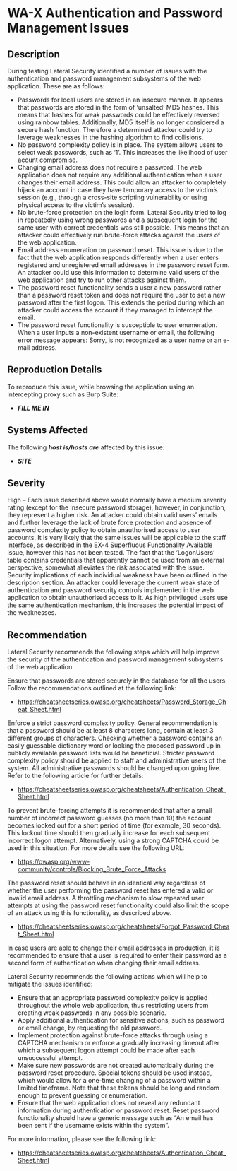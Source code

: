 WA-X Authentication and Password Management Issues
==================================================

Description
-----------
During testing Lateral Security identified a number of issues with the authentication and password management subsystems of the web application. These are as follows:
  * Passwords for local users are stored in an insecure manner. It appears that passwords are stored in the form of ‘unsalted’ MD5 hashes. This means that hashes for weak passwords could be effectively reversed using rainbow tables. Additionally, MD5 itself is no longer considered a secure hash function. Therefore a determined attacker could try to leverage weaknesses in the hashing algorithm to find collisions. 
  * No password complexity policy is in place. The system allows users to select weak passwords, such as ‘1’. This increases the likelihood of user acount compromise. 
  * Changing email address does not require a password. The web application does not require any additional authentication when a user changes their email address. This could allow an attacker to completely hijack an account in case they have temporary access to the victim’s session (e.g., through a cross-site scripting vulnerability or using physical access to the victim’s session).  
  * No brute-force protection on the login form. Lateral Security tried to log in repeatedly using wrong passwords and a subsequent login for the same user with correct credentials was still possible. This means that an attacker could effectively run brute-force attacks against the users of the web application. 
  * Email address enumeration on password reset. This issue is due to the fact that the web application responds differently when a user enters registered and unregistered email addresses in the password reset form. An attacker could use this information to determine valid users of the web application and try to run other attacks against them.
  * The password reset functionality sends a user a new password rather than a password reset token and does not require the user to set a new password after the first logon. This extends the period during which an attacker could access the account if they managed to intercept the email.
  * The password reset functionality is susceptible to user enumeration. When a user inputs a non-existent username or email, the following error message appears: Sorry, <username> is not recognized as a user name or an e-mail address.

Reproduction Details
--------------------
To reproduce this issue, while browsing the application using an intercepting proxy such as Burp Suite:
  * ***FILL ME IN***

Systems Affected
----------------
The following ***host is/hosts are*** affected by this issue:
  * ***SITE***

Severity
--------
High – Each issue described above would normally have a medium severity rating (except for the insecure password storage), however, in conjunction, they represent a higher risk. An attacker could obtain valid users’ emails and further leverage the lack of brute force protection and absence of password complexity policy to obtain unauthorised access to user accounts. It is very likely that the same issues will be applicable to the staff interface, as described in the EX-4 Superfluous Functionality Available issue, however this has not been tested. The fact that the ‘LogonUsers’ table contains credentials that apparently cannot be used from an external perspective, somewhat alleviates the risk associated with the issue.
Security implications of each individual weakness have been outlined in the description section.
An attacker could leverage the current weak state of authentication and password security controls implemented in the web application to obtain unauthorised access to it. As high privileged users use the same authentication mechanism, this increases the potential impact of the weaknesses.

Recommendation
--------------
Lateral Security recommends the following steps which will help improve the security of the authentication and password management subsystems of the web application:

Ensure that passwords are stored securely in the database for all the users. Follow the recommendations outlined at the following link:
  * https://cheatsheetseries.owasp.org/cheatsheets/Password_Storage_Cheat_Sheet.html

Enforce a strict password complexity policy. General recommendation is that a password should be at least 8 characters long, contain at least 3 different groups of characters. Checking whether a password contains an easily guessable dictionary word or looking the proposed password up in publicly available password lists would be beneficial. Stricter password complexity policy should be applied to staff and administrative users of the system. All administrative passwords should be changed upon going live. Refer to the following article for further details:
  * https://cheatsheetseries.owasp.org/cheatsheets/Authentication_Cheat_Sheet.html

To prevent brute-forcing attempts it is recommended that after a small number of incorrect password guesses (no more than 10) the account becomes locked out for a short period of time (for example, 30 seconds). This lockout time should then gradually increase for each subsequent incorrect logon attempt. Alternatively, using a strong CAPTCHA could be used in this situation. For more details see the following URL:
  * https://owasp.org/www-community/controls/Blocking_Brute_Force_Attacks

The password reset should behave in an identical way regardless of whether the user performing the password reset has entered a valid or invalid email address. A throttling mechanism to slow repeated user attempts at using the password reset functionality could also limit the scope of an attack using this functionality, as described above.
 * https://cheatsheetseries.owasp.org/cheatsheets/Forgot_Password_Cheat_Sheet.html

In case users are able to change their email addresses in production, it is recommended to ensure that a user is required to enter their password as a second form of authentication when changing their email address.

Lateral Security recommends the following actions which will help to mitigate the issues identified:
 * Ensure that an appropriate password complexity policy is applied throughout the whole web application, thus restricting users from creating weak passwords in any possible scenario.
 * Apply additional authentication for sensitive actions, such as password or email change, by requesting the old password.
 * Implement protection against brute-force attacks through using a CAPTCHA mechanism or enforce a gradually increasing timeout after which a subsequent logon attempt could be made after each unsuccessful attempt.
 * Make sure new passwords are not created automatically during the password reset procedure. Special tokens should be used instead, which would allow for a one-time changing of a password within a limited timeframe. Note that these tokens should be long and random enough to prevent guessing or enumeration.
 * Ensure that the web application does not reveal any redundant information during authentication or password reset. Reset password functionality should have a generic message such as “An email has been sent if the username exists within the system”.

For more information, please see the following link:
 * https://cheatsheetseries.owasp.org/cheatsheets/Authentication_Cheat_Sheet.html
